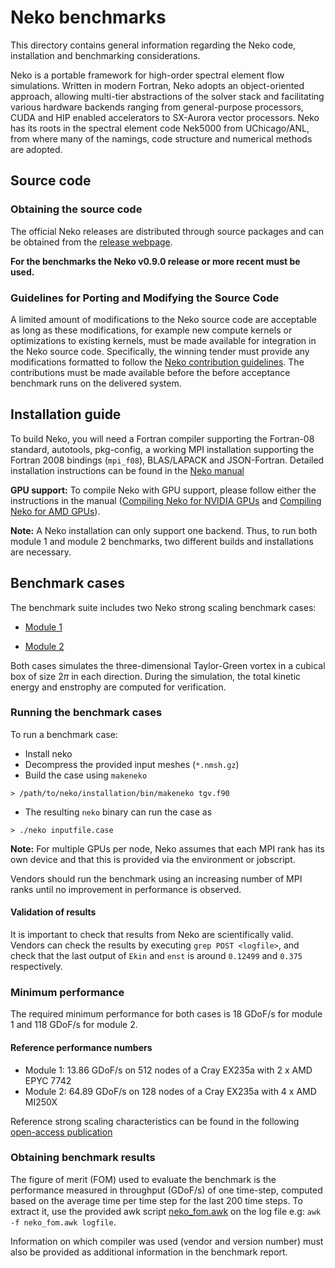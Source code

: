 # Neko benchmarks

This directory contains general information regarding the Neko code, installation and benchmarking considerations.

Neko is a portable framework for high-order spectral element flow simulations. Written in modern Fortran, Neko adopts an object-oriented approach, allowing multi-tier abstractions of the solver stack and facilitating various hardware backends ranging from general-purpose processors, CUDA and HIP enabled accelerators to SX-Aurora vector processors. Neko has its roots in the spectral element code Nek5000 from UChicago/ANL, from where many of the namings, code structure and numerical methods are adopted.

## Source code

### Obtaining the source code

The official Neko releases are distributed through source packages and can be obtained from the [release webpage](https://github.com/ExtremeFLOW/neko/releases).

**For the benchmarks the Neko v0.9.0 release or more recent must be used.** 

### Guidelines for Porting and Modifying the Source Code

A limited amount of modifications to the Neko source code are acceptable as long as these
modifications, for example new compute kernels or optimizations to
existing kernels, must be made available for integration in the
Neko source code.  Specifically, the winning tender must provide
any modifications formatted to follow the [Neko contribution
guidelines](https://neko.cfd/docs/release/d1/d5a/contributing.html).
The contributions must be made available before the
before acceptance benchmark runs on the delivered system.

## Installation guide 
To build Neko, you will need a Fortran compiler supporting the Fortran-08 standard, autotools, pkg-config, a working MPI installation supporting the Fortran 2008 bindings (`mpi_f08`), BLAS/LAPACK and JSON-Fortran. Detailed installation instructions can be found in the [Neko manual](https://neko.cfd/docs/release/d5/dfc/installation.html)

**GPU support:**
To compile Neko with GPU support, please follow either the instructions in the manual ([Compiling Neko for NVIDIA GPUs](https://neko.cfd/docs/release/d5/dfc/installation.html#autotoc_md45) and [Compiling Neko for AMD GPUs](https://neko.cfd/docs/release/d5/dfc/installation.html#autotoc_md46)).

**Note:** 
A Neko installation can only support one backend. Thus, to run both module 1 and module 2 benchmarks, two different builds and installations are necessary. 

## Benchmark cases

The benchmark suite includes two Neko strong scaling benchmark cases:

- [Module 1](./tgv/module1)

- [Module 2](./tgv/module2)

Both cases simulates the three-dimensional Taylor-Green vortex in a cubical box of size $2\pi$ in each direction. During the simulation, the total kinetic energy and enstrophy are computed for verification.


### Running the benchmark cases

To run a benchmark case:

* Install neko
* Decompress the provided input meshes (`*.nmsh.gz`)
* Build the case using `makeneko`
```console
> /path/to/neko/installation/bin/makeneko tgv.f90
```
* The resulting `neko` binary can run the case as
``` console
> ./neko inputfile.case
```

**Note:** For multiple GPUs per node, Neko assumes that each MPI rank has its own device and that this is provided via the environment or jobscript. 

 Vendors should run the benchmark using an increasing number of MPI ranks until no improvement in performance is observed.

#### Validation of results
It is important to check that results from Neko are scientifically valid. Vendors can check the results by executing `grep POST <logfile>`, and check that the last output of `Ekin` and `enst` is around `0.12499` and `0.375` respectively.

### Minimum performance

The required minimum performance for both cases is 18 GDoF/s for module 1 and 118 GDoF/s for module 2.

#### Reference performance numbers
- Module 1: 13.86 GDoF/s on 512 nodes of a Cray EX235a with 2 x AMD EPYC 7742
- Module 2: 64.89 GDoF/s on 128 nodes of a Cray EX235a with 4 x AMD MI250X

Reference strong scaling characteristics can be found in the following [open-access publication](https://doi.org/10.1145/3581784.3627039)

### Obtaining benchmark results

The figure of merit (FOM) used to evaluate the benchmark is the performance measured in throughput (GDoF/s) of one time-step, computed based on the average time per time step for the last 200 time steps. To extract it, use the provided awk script [neko_fom.awk](./tgv/neko_fom.awk) on the log file e.g: `awk -f neko_fom.awk logfile`.

Information on which compiler was used (vendor and version number) must also be provided as additional information in the benchmark report.
